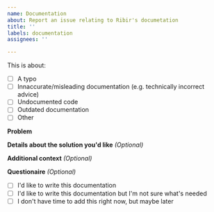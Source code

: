 ```yaml
---
name: Documentation
about: Report an issue relating to Ribir's documetation
title: ''
labels: documentation
assignees: ''

---
```


<!-- Please only include one item in each issue! -->

This is about:
- [ ] A typo 
- [ ] Innaccurate/misleading documentation (e.g. technically incorrect advice)
- [ ] Undocumented code
- [ ] Outdated documentation
- [ ] Other

**Problem**
<!-- PLEASE INCLUDE A WAY TO LOCATE WHERE THE ISSUE IS, e.g.
 - A Github link to the text
 - The filename and line number
 - An excerpt from the docs that someone could use text search to locate
-->
<!-- What's wrong? -->

<!-- EXAMPLES FOR TYPOS: -->
<!-- e.g. There's a typo in the documentation about the `html!` macro. 
It's in the word on line 14 column 5 in file "..." Here's a link to the text on Github "https://github.com/..." -->
<!-- e.g. There's a typo in this sentence "..." on the webpage "https://ribir.org/..." -->

<!-- EXAMPLES FOR MISLEADING DOCS -->
<!-- e.g. The sentence "..." implies "..." but this is misleading because it might cause someone 
to think "..." which is wrong. -->

<!-- EXAMPLES FOR MISSING DOCS -->
<!-- e.g. There's no API documentation for the console service. -->
<!-- e.g. There's no documentation on ribir.org for the console service. -->

<!-- EXAMPLES FOR OUTDATED DOCS -->
<!-- e.g. The documentation about the `html!` macro was written for a previous version of Ribir and should be updated. -->

**Details about the solution you'd like** _(Optional)_

**Additional context** _(Optional)_
<!-- e.g. examples of similar documentation which is of high quality -->

**Questionaire** _(Optional)_
- [ ] I'd like to write this documentation
- [ ] I'd like to write this documentation but I'm not sure what's needed
- [ ] I don't have time to add this right now, but maybe later
